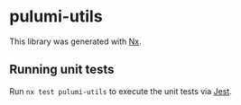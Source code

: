 # pulumi-utils

This library was generated with [Nx](https://nx.dev).

## Running unit tests

Run `nx test pulumi-utils` to execute the unit tests via [Jest](https://jestjs.io).
